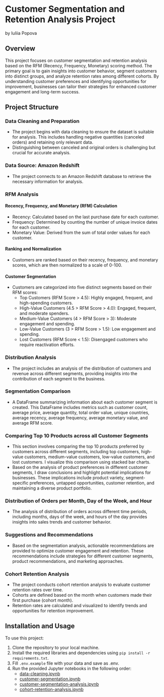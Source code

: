 # Customer Segmentation and Retention Analysis Project
by Iuliia Popova

## Overview

This project focuses on customer segmentation and retention analysis based on the RFM (Recency, Frequency, Monetary) scoring method. The primary goal is to gain insights into customer behavior, segment customers into distinct groups, and analyze retention rates among different cohorts. By understanding customer preferences and identifying opportunities for improvement, businesses can tailor their strategies for enhanced customer engagement and long-term success.

## Project Structure

### Data Cleaning and Preparation

- The project begins with data cleaning to ensure the dataset is suitable for analysis. This includes handling negative quantities (canceled orders) and retaining only relevant data.
- Distinguishing between canceled and original orders is challenging but crucial for accurate analysis.

### Data Source: Amazon Redshift

- The project connects to an Amazon Redshift database to retrieve the necessary information for analysis.

### RFM Analysis

#### Recency, Frequency, and Monetary (RFM) Calculation

- Recency: Calculated based on the last purchase date for each customer.
- Frequency: Determined by counting the number of unique invoice dates for each customer.
- Monetary Value: Derived from the sum of total order values for each customer.

#### Ranking and Normalization

- Customers are ranked based on their recency, frequency, and monetary scores, which are then normalized to a scale of 0-100.

#### Customer Segmentation

- Customers are categorized into five distinct segments based on their RFM scores:
  - Top Customers (RFM Score > 4.5): Highly engaged, frequent, and high-spending customers.
  - High-Value Customers (4.5 > RFM Score > 4.0): Engaged, frequent, and moderate spenders.
  - Medium-Value Customers (4 > RFM Score > 3): Moderate engagement and spending.
  - Low-Value Customers (3 > RFM Score > 1.5): Low engagement and spending.
  - Lost Customers (RFM Score < 1.5): Disengaged customers who require reactivation efforts.

### Distribution Analysis

- The project includes an analysis of the distribution of customers and revenue across different segments, providing insights into the contribution of each segment to the business.

### Segmentation Comparison

- A DataFrame summarizing information about each customer segment is created. This DataFrame includes metrics such as customer count, average price, average quantity, total order value, unique countries, average recency, average frequency, average monetary value, and average RFM score.

### Comparing Top 10 Products across all Customer Segments

- This section involves comparing the top 10 products preferred by customers across different segments, including top customers, high-value customers, medium-value customers, low-value customers, and lost customers. I visualize this comparison using stacked bar charts.
- Based on the analysis of product preferences in different customer segments, I draw conclusions and highlight potential implications for businesses. These implications include product variety, segment-specific preferences, untapped opportunities, customer retention, and maintaining a diverse product portfolio.

### Distribution of Orders per Month, Day of the Week, and Hour

- The analysis of distribution of orders across different time periods, including months, days of the week, and hours of the day provides insights into sales trends and customer behavior.

### Suggestions and Recommendations

- Based on the segmentation analysis, actionable recommendations are provided to optimize customer engagement and retention. These recommendations include strategies for different customer segments, product recommendations, and marketing approaches.

### Cohort Retention Analysis

- The project conducts cohort retention analysis to evaluate customer retention rates over time.
- Cohorts are defined based on the month when customers made their first purchase (cohort month).
- Retention rates are calculated and visualized to identify trends and opportunities for retention improvement.

## Installation and Usage

To use this project:

1. Clone the repository to your local machine.
2. Install the required libraries and dependencies using `pip install -r requirements.txt`.
3. Fill `.env.example` file with your data and save as .env.
4. Run the provided Jupyter notebooks in the following order:
   - [data-cleaning.ipynb](notebooks/data-cleaning.ipynb)
   - [customer-segmentation.ipynb](notebooks/customer-segmentation.ipynb)
   - [customer-segmentation-analysis.ipynb](notebooks/customer-segmentation-analysis.ipynb)
   - [cohort-retention-analysis.ipynb](notebooks/cohort-retention-analysis.ipynb)
